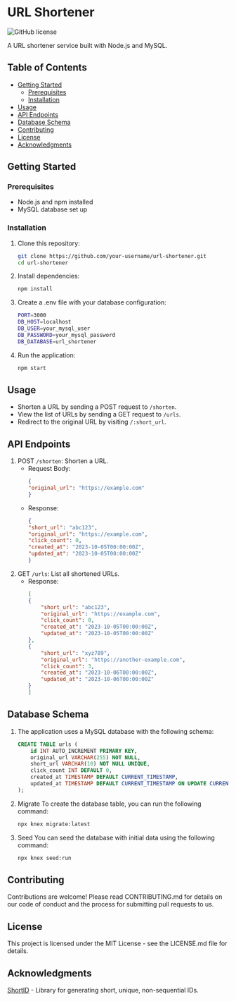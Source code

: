 # URL Shortener

![GitHub license](https://img.shields.io/badge/license-MIT-blue.svg)

A URL shortener service built with Node.js and MySQL.

## Table of Contents

- [Getting Started](#getting-started)
  - [Prerequisites](#prerequisites)
  - [Installation](#installation)
- [Usage](#usage)
- [API Endpoints](#api-endpoints)
- [Database Schema](#database-schema)
- [Contributing](#contributing)
- [License](#license)
- [Acknowledgments](#acknowledgments)

## Getting Started

### Prerequisites

- Node.js and npm installed
- MySQL database set up

### Installation

1. Clone this repository:
   ```bash
   git clone https://github.com/your-username/url-shortener.git
   cd url-shortener
2. Install dependencies:
    ```bash
    npm install
3. Create a .env file with your database configuration:
    ```bash
    PORT=3000
    DB_HOST=localhost
    DB_USER=your_mysql_user
    DB_PASSWORD=your_mysql_password
    DB_DATABASE=url_shortener
4. Run the application:
    ```bash
    npm start
## Usage
- Shorten a URL by sending a POST request to `/shorten`.
- View the list of URLs by sending a GET request to `/urls`.
- Redirect to the original URL by visiting `/:short_url`.

## API Endpoints
1. POST `/shorten`: Shorten a URL.
    - Request Body:
        ```json
        {
        "original_url": "https://example.com"
        }
    - Response:
        ```json
        {
        "short_url": "abc123",
        "original_url": "https://example.com",
        "click_count": 0,
        "created_at": "2023-10-05T00:00:00Z",
        "updated_at": "2023-10-05T00:00:00Z"
        }
2. GET `/urls`: List all shortened URLs.
    - Response:
        ```json
        [
        {
            "short_url": "abc123",
            "original_url": "https://example.com",
            "click_count": 0,
            "created_at": "2023-10-05T00:00:00Z",
            "updated_at": "2023-10-05T00:00:00Z"
        },
        {
            "short_url": "xyz789",
            "original_url": "https://another-example.com",
            "click_count": 3,
            "created_at": "2023-10-06T00:00:00Z",
            "updated_at": "2023-10-06T00:00:00Z"
        }
        ]
## Database Schema
1. The application uses a MySQL database with the following schema:
    ```sql
    CREATE TABLE urls (
        id INT AUTO_INCREMENT PRIMARY KEY,
        original_url VARCHAR(255) NOT NULL,
        short_url VARCHAR(10) NOT NULL UNIQUE,
        click_count INT DEFAULT 0,
        created_at TIMESTAMP DEFAULT CURRENT_TIMESTAMP,
        updated_at TIMESTAMP DEFAULT CURRENT_TIMESTAMP ON UPDATE CURRENT_TIMESTAMP
    );

2. Migrate
To create the database table, you can run the following command:
    ```bash
    npx knex migrate:latest
3. Seed
You can seed the database with initial data using the following command:
    ```bash
    npx knex seed:run
## Contributing
Contributions are welcome! Please read CONTRIBUTING.md for details on our code of conduct and the process for submitting pull requests to us.
## License
This project is licensed under the MIT License - see the LICENSE.md file for details.
## Acknowledgments
[ShortID](https://github.com/dylang/shortid) - Library for generating short, unique, non-sequential IDs.